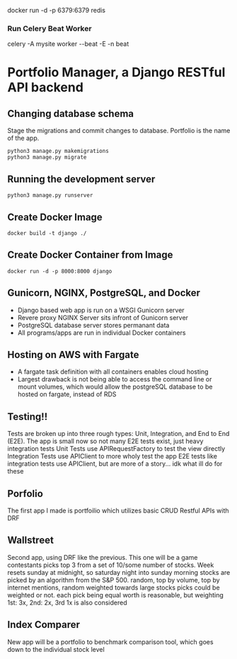 docker run -d -p 6379:6379 redis

### Run Celery Beat Worker
celery -A mysite worker --beat -E -n beat

# Portfolio Manager, a Django RESTful API backend
## Changing database schema
Stage the migrations and commit changes to database. Portfolio is the name of the app.
```
python3 manage.py makemigrations
python3 manage.py migrate
```
## Running the development server
    python3 manage.py runserver

## Create Docker Image
    docker build -t django ./
## Create Docker Container from Image
    docker run -d -p 8000:8000 django

## Gunicorn, NGINX, PostgreSQL, and Docker
 - Django based web app is run on a WSGI Gunicorn server
 - Revere proxy NGINX Server sits infront of Gunicorn server
 - PostgreSQL database server stores permanant data
 - All programs/apps are run in individual Docker containers

## Hosting on AWS with Fargate
 - A fargate task definition with all containers enables cloud hosting
 - Largest drawback is not being able to access the command line or mount volumes, which would allow the postgreSQL database to be hosted on fargate, instead of RDS

## Testing!!
Tests are broken up into three rough types: Unit, Integration, and End to End (E2E).
The app is small now so not many E2E tests exist, just heavy integration tests
Unit Tests use APIRequestFactory to test the view directly
Integration Tests use APIClient to more wholy test the app
E2E tests like integration tests use APIClient, but are more of a story... idk what ill do for these

## Porfolio
The first app I made is portfoilio which utilizes basic CRUD Restful APIs with DRF

## Wallstreet
Second app, using DRF like the previous. This one will be a game
contestants picks top 3 from a set of 10/some number of stocks. Week resets sunday at midnight, so saturday night into sunday morning
stocks are picked by an algorithm from the S&P 500. random, top by volume, top by internet mentions, random weighted towards large stocks
picks could be weighted or not. each pick being equal worth is reasonable, but weighting 1st: 3x, 2nd: 2x, 3rd 1x is also considered

## Index Comparer
New app will be a portfolio to benchmark comparison tool, which goes down to the individual stock level 